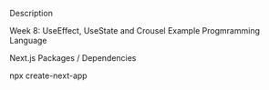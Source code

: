 Description

Week 8: UseEffect, UseState and Crousel Example
Progmramming Language

Next.js
Packages / Dependencies

npx create-next-app